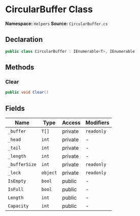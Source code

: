 # CircularBuffer Class

**Namespace:** `Helpers`
**Source:** `CircularBuffer.cs`

## Declaration

```csharp
public class CircularBuffer : IEnumerable<T>, IEnumerable
```

## Methods

### Clear

```csharp
public void Clear()
```

## Fields

| Name | Type | Access | Modifiers |
|------|------|--------|-----------|
| `_buffer` | `T[]` | private | `readonly` |
| `_head` | `int` | private | - |
| `_tail` | `int` | private | - |
| `_length` | `int` | private | - |
| `_bufferSize` | `int` | private | `readonly` |
| `_lock` | `object` | private | `readonly` |
| `IsEmpty` | `bool` | public | - |
| `IsFull` | `bool` | public | - |
| `Length` | `int` | public | - |
| `Capacity` | `int` | public | - |

